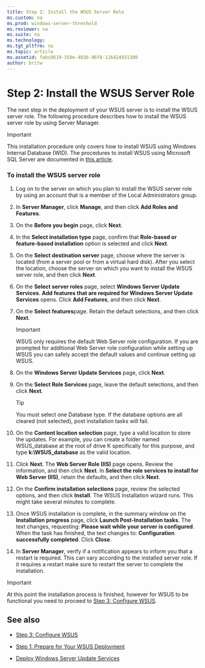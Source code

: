 ```yaml
---
title: Step 2: Install the WSUS Server Role
ms.custom: na
ms.prod: windows-server-threshold
ms.reviewer: na
ms.suite: na
ms.technology: 
ms.tgt_pltfrm: na
ms.topic: article
ms.assetid: fabc8619-350e-403b-96f8-116424931300
author: britw
---
```

# Step 2: Install the WSUS Server Role
The next step in the deployment of your WSUS server is to install the WSUS server role. The following procedure describes how to install the WSUS server role by using Server Manager.  
  
> [!IMPORTANT]  
> This installation procedure only covers how to install WSUS using Windows Internal Database \(WID\). The procedures to install WSUS using Microsoft SQL Server are documented in [this article](http://social.technet.microsoft.com/wiki/contents/articles/10020.installing-wsus-server-role-on-windows-server-2012-with-microsoft-sql-database.aspx).  
  
### To install the WSUS server role  
  
1.  Log on to the server on which you plan to install the WSUS server role by using an account that is a member of the Local Administrators group.  
  
2.  In **Server Manager**, click **Manage**, and then click **Add Roles and Features**.  
  
3.  On the **Before you begin** page, click **Next**.  
  
4.  In the **Select installation type** page, confirm that **Role\-based or feature\-based installation** option is selected and click **Next**.  
  
5.  On the **Select destination server** page, choose where the server is located \(from a server pool or from a virtual hard disk\). After you select the location, choose the server on which you want to install the WSUS server role, and then click **Next**.  
  
6.  On the **Select server roles** page, select **Windows Server Update Services**.  **Add features that are required for Windows Server Update Services** opens. Click **Add Features**, and then click **Next**.  
  
7.  On the **Select features**page. Retain the default selections, and then click **Next**.  
  
    > [!IMPORTANT]  
    > WSUS only requires the default Web Server role configuration. If you are prompted for additional Web Server role configuration while setting up WSUS you can safely accept the default values and continue setting up WSUS.  
  
8.  On the **Windows Server Update Services** page, click **Next**.  
  
9. On the **Select Role Services** page, leave the default selections, and then click **Next**.  
  
    > [!TIP]  
    > You must select one Database type. If the database options are all cleared \(not selected\), post installation tasks will fail.  
  
10. On the **Content location selection** page, type a valid location to store the updates. For example, you can create a folder named WSUS\_database at the root of drive K specifically for this purpose, and type **k:\\WSUS\_database** as the valid location.  
  
11. Click **Next**. The **Web Server Role \(IIS\)** page opens. Review the information, and then click **Next**. In **Select the role services to install for Web Server \(IIS\)**, retain the defaults, and then click **Next**.  
  
12. On the **Confirm installation selections** page, review the selected options, and then click **Install**. The WSUS installation wizard runs. This might take several minutes to complete.  
  
13. Once WSUS installation is complete, in the summary window on the **Installation progress** page, click **Launch Post\-Installation tasks**. The text changes, requesting: **Please wait while your server is configured**. When the task has finished, the text changes to: **Configuration successfully completed**. Click **Close**.  
  
14. In **Server Manager**, verify if a notification appears to inform you that a restart is required. This can vary according to the installed server role. If it requires a restart make sure to restart the server to complete the installation.  
  
> [!IMPORTANT]  
> At this point the installation process is finished, however for WSUS to be functional you need to proceed to [Step 3: Configure WSUS](../Topic/Step-3--Configure-WSUS.md).  
  
## <a name="BKMK_Links"></a>See also  
  
-   [Step 3: Configure WSUS](../Topic/Step-3--Configure-WSUS.md)  
  
-   [Step 1: Prepare for Your WSUS Deployment](../Topic/Step-1--Prepare-for-Your-WSUS-Deployment.md)  
  
-   [Deploy Windows Server Update Services](../Topic/Deploy-Windows-Server-Update-Services.md)  
  
